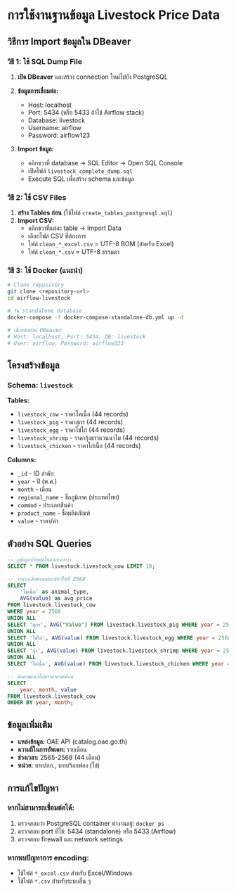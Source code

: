 # การใช้งานฐานข้อมูล Livestock Price Data

## วิธีการ Import ข้อมูลใน DBeaver

### วิธี 1: ใช้ SQL Dump File

1. **เปิด DBeaver** และสร้าง connection ใหม่ไปยัง PostgreSQL
2. **ข้อมูลการเชื่อมต่อ:**

   - Host: localhost
   - Port: 5434 (หรือ 5433 ถ้าใช้ Airflow stack)
   - Database: livestock
   - Username: airflow
   - Password: airflow123

3. **Import ข้อมูล:**
   - คลิกขวาที่ database → SQL Editor → Open SQL Console
   - เปิดไฟล์ `livestock_complete_dump.sql`
   - Execute SQL เพื่อสร้าง schema และข้อมูล

### วิธี 2: ใช้ CSV Files

1. **สร้าง Tables ก่อน** (ใช้ไฟล์ `create_tables_postgresql.sql`)
2. **Import CSV:**
   - คลิกขวาที่แต่ละ table → Import Data
   - เลือกไฟล์ CSV ที่ต้องการ
   - ไฟล์ `clean_*_excel.csv` = UTF-8 BOM (สำหรับ Excel)
   - ไฟล์ `clean_*.csv` = UTF-8 ธรรมดา

### วิธี 3: ใช้ Docker (แนะนำ)

```bash
# Clone repository
git clone <repository-url>
cd airflow-livestock

# รัน standalone database
docker-compose -f docker-compose-standalone-db.yml up -d

# เชื่อมต่อผ่าน DBeaver
# Host: localhost, Port: 5434, DB: livestock
# User: airflow, Password: airflow123
```

## โครงสร้างข้อมูล

### Schema: `livestock`

**Tables:**

- `livestock_cow` - ราคาโคเนื้อ (44 records)
- `livestock_pig` - ราคาสุกร (44 records)
- `livestock_egg` - ราคาไข่ไก่ (44 records)
- `livestock_shrimp` - ราคากุ้งขาวแวนนาไม (44 records)
- `livestock_chicken` - ราคาไก่เนื้อ (44 records)

**Columns:**

- `_id` - ID ลำดับ
- `year` - ปี (พ.ศ.)
- `month` - เดือน
- `regional_name` - ชื่อภูมิภาค (ประเทศไทย)
- `commod` - ประเภทสินค้า
- `product_name` - ชื่อผลิตภัณฑ์
- `value` - ราคา/ค่า

## ตัวอย่าง SQL Queries

```sql
-- ดูข้อมูลทั้งหมดในแต่ละตาราง
SELECT * FROM livestock.livestock_cow LIMIT 10;

-- ราคาเฉลี่ยของแต่ละสัตว์ในปี 2568
SELECT
    'โคเนื้อ' as animal_type,
    AVG(value) as avg_price
FROM livestock.livestock_cow
WHERE year = 2568
UNION ALL
SELECT 'สุกร', AVG("Value") FROM livestock.livestock_pig WHERE year = 2568
UNION ALL
SELECT 'ไข่ไก่', AVG(value) FROM livestock.livestock_egg WHERE year = 2568
UNION ALL
SELECT 'กุ้ง', AVG(value) FROM livestock.livestock_shrimp WHERE year = 2568
UNION ALL
SELECT 'ไก่เนื้อ', AVG(value) FROM livestock.livestock_chicken WHERE year = 2568;

-- ติดตามแนวโน้มราคาตามเดือน
SELECT
    year, month, value
FROM livestock.livestock_cow
ORDER BY year, month;
```

## ข้อมูลเพิ่มเติม

- **แหล่งข้อมูล:** OAE API (catalog.oae.go.th)
- **ความถี่ในการอัพเดท:** รายเดือน
- **ช่วงเวลา:** 2565-2568 (44 เดือน)
- **หน่วย:** บาท/กก., บาท/ร้อยฟอง (ไข่)

## การแก้ไขปัญหา

### หากไม่สามารถเชื่อมต่อได้:

1. ตรวจสอบว่า PostgreSQL container ทำงานอยู่: `docker ps`
2. ตรวจสอบ port ที่ใช้: 5434 (standalone) หรือ 5433 (Airflow)
3. ตรวจสอบ firewall และ network settings

### หากพบปัญหาการ encoding:

- ใช้ไฟล์ `*_excel.csv` สำหรับ Excel/Windows
- ใช้ไฟล์ `*.csv` สำหรับระบบอื่น ๆ
